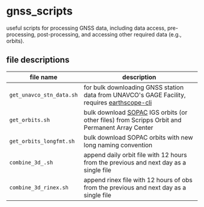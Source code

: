# gnss_scripts
useful scripts for processing GNSS data, including data access, pre-processing, post-processing, and accessing other required data (e.g., orbits).  


## file descriptions

|file name| description|
|---------|------------|
`get_unavco_stn_data.sh` | for bulk downloading GNSS station data from UNAVCO's GAGE Facility, requires [earthscope-cli](https://gitlab.com/earthscope/public/earthscope-cli#Getting_Started) | 
`get_orbits.sh` |bulk download [SOPAC](http://garner.ucsd.edu) IGS orbits (or other files) from Scripps Orbit and Permanent Array Center|  
`get_orbits_longfmt.sh`| bulk download SOPAC orbits with new long naming convention  |
`combine_3d_.sh`| append daily orbit file with 12 hours from the previous and next day as a single file | 
`combine_3d_rinex.sh`| append rinex file with 12 hours of obs from the previous and next day as a single file | 
